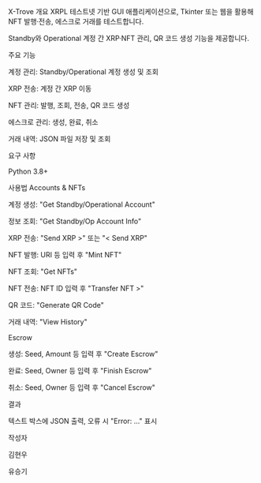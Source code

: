 X-Trove
개요
XRPL 테스트넷 기반 GUI 애플리케이션으로, Tkinter 또는 웹을 활용해 NFT 발행·전송, 에스크로 거래를 테스트합니다.

Standby와 Operational 계정 간 XRP·NFT 관리, QR 코드 생성 기능을 제공합니다.

주요 기능

계정 관리: Standby/Operational 계정 생성 및 조회

XRP 전송: 계정 간 XRP 이동

NFT 관리: 발행, 조회, 전송, QR 코드 생성

에스크로 관리: 생성, 완료, 취소

거래 내역: JSON 파일 저장 및 조회

요구 사항

Python 3.8+


사용법
Accounts & NFTs

계정 생성: "Get Standby/Operational Account"

정보 조회: "Get Standby/Op Account Info"

XRP 전송: "Send XRP >" 또는 "< Send XRP"

NFT 발행: URI 등 입력 후 "Mint NFT"

NFT 조회: "Get NFTs"

NFT 전송: NFT ID 입력 후 "Transfer NFT >"

QR 코드: "Generate QR Code"

거래 내역: "View History"

Escrow

생성: Seed, Amount 등 입력 후 "Create Escrow"

완료: Seed, Owner 등 입력 후 "Finish Escrow"


취소: Seed, Owner 등 입력 후 "Cancel Escrow"

결과

텍스트 박스에 JSON 출력, 오류 시 "Error: ..." 표시

작성자

김현우

유승기

